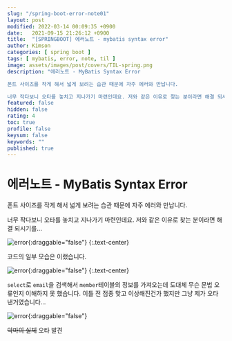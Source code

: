```yaml
---
slug: "/spring-boot-error-note01"
layout: post
modified: 2022-03-14 00:09:35 +0900
date:   2021-09-15 21:26:12 +0900
title:  "[SPRINGBOOT] 에러노트 - mybatis syntax error"
author: Kimson
categories: [ spring boot ]
tags: [ mybatis, error, note, til ]
image: assets/images/post/covers/TIL-spring.png
description: "에러노트 - MyBatis Syntax Error

폰트 사이즈를 작게 해서 넓게 보려는 습관 때문에 자주 에러와 만납니다.

너무 작다보니 오타를 놓치고 지나가기 마련인데요. 저와 같은 이유로 찾는 분이라면 해결 되시기를..."
featured: false
hidden: false
rating: 4
toc: true
profile: false
keysum: false
keywords: ""
published: true
---
```


# 에러노트 - MyBatis Syntax Error

폰트 사이즈를 작게 해서 넓게 보려는 습관 때문에 자주 에러와 만납니다.

너무 작다보니 오타를 놓치고 지나가기 마련인데요. 저와 같은 이유로 찾는 분이라면 해결 되시기를...

![error]({{site.baseurl}}/assets/images/post/error/error02.png){:draggable="false"}
{:.text-center}

코드의 일부 모습은 이랬습니다.

![error]({{site.baseurl}}/assets/images/post/error/error03.png){:draggable="false"}
{:.text-center}

`select`로 `email`을 검색해서 `member`테이블의 정보를 가져오는데 도대체 무슨 문법 오류인지 이해하지 못 했습니다. 이틀 전 접종 맞고 이상해진건가 했지만 그냥 제가 오타 낸거였습니다...

![error]({{site.baseurl}}/assets/images/post/error/error04.png){:draggable="false"}

<del class="badge">악마의 실체</del>
<span class="badge">오타 발견</span>